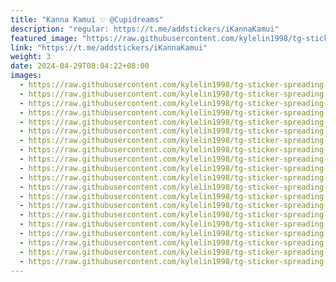 ```yaml
---
title: "Kanna Kamui 𔘓 @Cupidreams"
description: "regular: https://t.me/addstickers/iKannaKamui"
featured_image: "https://raw.githubusercontent.com/kylelin1998/tg-sticker-spreading-worldwide-images/main/img/39d50880-588a-4747-9ec6-7a8cd8c145ca.jpg"
link: "https://t.me/addstickers/iKannaKamui"
weight: 3
date: 2024-04-29T08:04:22+08:00
images:
  - https://raw.githubusercontent.com/kylelin1998/tg-sticker-spreading-worldwide-images/main/img/39d50880-588a-4747-9ec6-7a8cd8c145ca.jpg
  - https://raw.githubusercontent.com/kylelin1998/tg-sticker-spreading-worldwide-images/main/img/6a9a0c84-6c36-4af3-b593-46c5358290d1.jpg
  - https://raw.githubusercontent.com/kylelin1998/tg-sticker-spreading-worldwide-images/main/img/d64fae0b-532b-4a91-b26e-b40f3d8d6045.jpg
  - https://raw.githubusercontent.com/kylelin1998/tg-sticker-spreading-worldwide-images/main/img/6eb6aeab-556e-4029-9e66-f47309cb823d.jpg
  - https://raw.githubusercontent.com/kylelin1998/tg-sticker-spreading-worldwide-images/main/img/00705053-9718-4f36-b79e-9d27c35fa3ae.jpg
  - https://raw.githubusercontent.com/kylelin1998/tg-sticker-spreading-worldwide-images/main/img/251604ba-9d2f-49a5-a960-3c79864cd4ed.jpg
  - https://raw.githubusercontent.com/kylelin1998/tg-sticker-spreading-worldwide-images/main/img/465cc6ba-5fb0-49f3-9de9-c42ada014fb4.jpg
  - https://raw.githubusercontent.com/kylelin1998/tg-sticker-spreading-worldwide-images/main/img/33a99203-6ea3-450b-a10f-ced6899a4764.jpg
  - https://raw.githubusercontent.com/kylelin1998/tg-sticker-spreading-worldwide-images/main/img/9bf0a7f7-dc83-4e0f-89d6-b5a12e636340.jpg
  - https://raw.githubusercontent.com/kylelin1998/tg-sticker-spreading-worldwide-images/main/img/3a9a8c90-d699-4c68-999f-21be4e9e199e.jpg
  - https://raw.githubusercontent.com/kylelin1998/tg-sticker-spreading-worldwide-images/main/img/5537e47e-76a2-4280-9e3c-85dd687d5d66.jpg
  - https://raw.githubusercontent.com/kylelin1998/tg-sticker-spreading-worldwide-images/main/img/51f7cf29-296b-4699-a487-4248d8408d86.jpg
  - https://raw.githubusercontent.com/kylelin1998/tg-sticker-spreading-worldwide-images/main/img/f9482978-153b-477b-b188-bec943cc2cdf.jpg
  - https://raw.githubusercontent.com/kylelin1998/tg-sticker-spreading-worldwide-images/main/img/c563278d-77f1-4108-bcf9-2ff1c2a50b77.jpg
  - https://raw.githubusercontent.com/kylelin1998/tg-sticker-spreading-worldwide-images/main/img/2bb108ad-43a5-4900-b372-114615995f82.jpg
  - https://raw.githubusercontent.com/kylelin1998/tg-sticker-spreading-worldwide-images/main/img/6ec57641-3579-4aec-800d-6f6f5c21bc68.jpg
  - https://raw.githubusercontent.com/kylelin1998/tg-sticker-spreading-worldwide-images/main/img/96dad2b5-9b1f-42ae-a0a2-6920c29f9c84.jpg
  - https://raw.githubusercontent.com/kylelin1998/tg-sticker-spreading-worldwide-images/main/img/91d571d6-517e-4254-98ec-265b3505bb0a.jpg
  - https://raw.githubusercontent.com/kylelin1998/tg-sticker-spreading-worldwide-images/main/img/4651e4e4-106b-45df-b4f4-c580c76ed5ae.jpg
  - https://raw.githubusercontent.com/kylelin1998/tg-sticker-spreading-worldwide-images/main/img/483a5707-0946-4102-97c6-38e863e756fc.jpg
---
```

